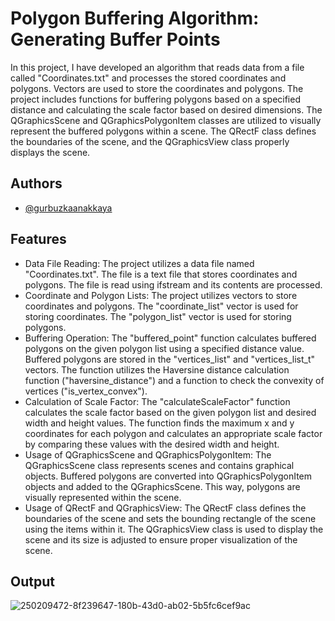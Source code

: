
# Polygon Buffering Algorithm: Generating Buffer Points

In this project, I have developed an algorithm that reads data from a file called "Coordinates.txt" and processes the stored coordinates and polygons. Vectors are used to store the coordinates and polygons. The project includes functions for buffering polygons based on a specified distance and calculating the scale factor based on desired dimensions. The QGraphicsScene and QGraphicsPolygonItem classes are utilized to visually represent the buffered polygons within a scene. The QRectF class defines the boundaries of the scene, and the QGraphicsView class properly displays the scene.



## Authors 

- [@gurbuzkaanakkaya](https://www.github.com/gurbuzkaanakkaya) 


  

  



  

    


  


  
## Features

- Data File Reading:
    The project utilizes a data file named "Coordinates.txt".
    The file is a text file that stores coordinates and polygons.
    The file is read using ifstream and its contents are processed. 
- Coordinate and Polygon Lists:
    The project utilizes vectors to store coordinates and polygons.
    The "coordinate_list" vector is used for storing coordinates.
    The "polygon_list" vector is used for storing polygons.
- Buffering Operation:
    The "buffered_point" function calculates buffered polygons on the given polygon list using a specified distance value.
    Buffered polygons are stored in the "vertices_list" and "vertices_list_t" vectors.
    The function utilizes the Haversine distance calculation function ("haversine_distance") and a function to check the convexity of vertices ("is_vertex_convex").
- Calculation of Scale Factor:
    The "calculateScaleFactor" function calculates the scale factor based on the given polygon list and desired width and height values.
    The function finds the maximum x and y coordinates for each polygon and calculates an appropriate scale factor by comparing these values with the desired width     and height.
- Usage of QGraphicsScene and QGraphicsPolygonItem:
    The QGraphicsScene class represents scenes and contains graphical objects.
    Buffered polygons are converted into QGraphicsPolygonItem objects and added to the QGraphicsScene.
    This way, polygons are visually represented within the scene.
- Usage of QRectF and QGraphicsView:
    The QRectF class defines the boundaries of the scene and sets the bounding rectangle of the scene using the items within it.
    The QGraphicsView class is used to display the scene and its size is adjusted to ensure proper visualization of the scene.
  

  
## Output


![250209472-8f239647-180b-43d0-ab02-5b5fc6cef9ac](https://github.com/gurbuzkaanakkaya/Polygon-Buffering-Algorithm/assets/103320421/4c21364e-104d-4b22-84dd-02e3a71ca32d)


  

  

  
